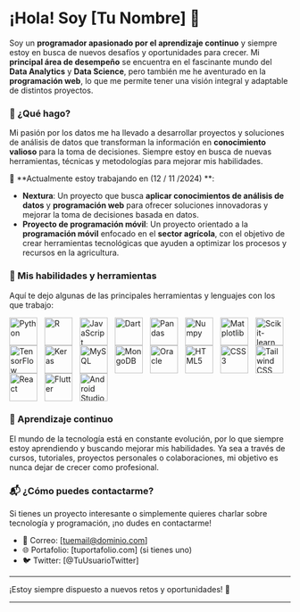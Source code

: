 # ¡Hola! Soy [Tu Nombre] 👋

Soy un **programador apasionado por el aprendizaje continuo** y siempre estoy en busca de nuevos desafíos y oportunidades para crecer. Mi **principal área de desempeño** se encuentra en el fascinante mundo del **Data Analytics** y **Data Science**, pero también me he aventurado en la **programación web**, lo que me permite tener una visión integral y adaptable de distintos proyectos.

### 🚀 ¿Qué hago?
Mi pasión por los datos me ha llevado a desarrollar proyectos y soluciones de análisis de datos que transforman la información en **conocimiento valioso** para la toma de decisiones. Siempre estoy en busca de nuevas herramientas, técnicas y metodologías para mejorar mis habilidades.

🔭 **Actualmente estoy trabajando en (12 / 11 /2024) **:
- **Nextura**: Un proyecto que busca **aplicar conocimientos de análisis de datos** y **programación web** para ofrecer soluciones innovadoras y mejorar la toma de decisiones basada en datos.
- **Proyecto de programación móvil**: Un proyecto orientado a la **programación móvil** enfocado en el **sector agrícola**, con el objetivo de crear herramientas tecnológicas que ayuden a optimizar los procesos y recursos en la agricultura.

  
### 🔧 Mis habilidades y herramientas

Aquí te dejo algunas de las principales herramientas y lenguajes con los que trabajo:
<div style="display: flex; flex-wrap: wrap;">
    <img align="left" alt="Python" width="50px" style="padding-right:10px" src="https://cdn.jsdelivr.net/gh/devicons/devicon@latest/icons/python/python-original-wordmark.svg" />
    <img align="left" alt="R" width="50px" style="padding-right:10px" src="https://cdn.jsdelivr.net/gh/devicons/devicon@latest/icons/r/r-original.svg" />
    <img align="left" alt="JavaScript" width="50px" style="padding-right:10px" src="https://cdn.jsdelivr.net/gh/devicons/devicon@latest/icons/javascript/javascript-original.svg" />
    <img align="left" alt="Dart" width="50px" style="padding-right:10px" src="https://cdn.jsdelivr.net/gh/devicons/devicon@latest/icons/dart/dart-original-wordmark.svg" />
    <img align="left" alt="Pandas" width="50px" style="padding-right:10px" src="https://cdn.jsdelivr.net/gh/devicons/devicon@latest/icons/pandas/pandas-original.svg" />
    <img align="left" alt="Numpy" width="50px" style="padding-right:10px" src="https://cdn.jsdelivr.net/gh/devicons/devicon@latest/icons/numpy/numpy-original-wordmark.svg" />
    <img align="left" alt="Matplotlib" width="50px" style="padding-right:10px" src="https://cdn.jsdelivr.net/gh/devicons/devicon@latest/icons/matplotlib/matplotlib-plain-wordmark.svg" />
    <img align="left" alt="Scikit-learn" width="50px" style="padding-right:10px" src="https://cdn.jsdelivr.net/gh/devicons/devicon@latest/icons/scikitlearn/scikitlearn-original.svg" />
    <img align="left" alt="TensorFlow" width="50px" style="padding-right:10px" src="https://cdn.jsdelivr.net/gh/devicons/devicon@latest/icons/tensorflow/tensorflow-original.svg" />
    <img align="left" alt="Keras" width="50px" style="padding-right:10px" src="https://cdn.jsdelivr.net/gh/devicons/devicon@latest/icons/keras/keras-original-wordmark.svg" />
    <img align="left" alt="MySQL" width="50px" style="padding-right:10px" src="https://cdn.jsdelivr.net/gh/devicons/devicon@latest/icons/mysql/mysql-original-wordmark.svg" />
    <img align="left" alt="MongoDB" width="50px" style="padding-right:10px" src="https://cdn.jsdelivr.net/gh/devicons/devicon@latest/icons/mongodb/mongodb-original-wordmark.svg" />
    <img align="left" alt="Oracle" width="50px" style="padding-right:10px" src="https://cdn.jsdelivr.net/gh/devicons/devicon@latest/icons/oracle/oracle-original.svg" />
    <img align="left" alt="HTML5" width="50px" style="padding-right:10px" src="https://cdn.jsdelivr.net/gh/devicons/devicon@latest/icons/html5/html5-original-wordmark.svg" />
    <img align="left" alt="CSS3" width="50px" style="padding-right:10px" src="https://cdn.jsdelivr.net/gh/devicons/devicon@latest/icons/css3/css3-original.svg" />
    <img align="left" alt="Tailwind CSS" width="50px" style="padding-right:10px" src="https://cdn.jsdelivr.net/gh/devicons/devicon@latest/icons/tailwindcss/tailwindcss-original.svg" />
    <img align="left" alt="React" width="50px" style="padding-right:10px" src="https://cdn.jsdelivr.net/gh/devicons/devicon@latest/icons/react/react-original.svg" />
    <img align="left" alt="Flutter" width="50px" style="padding-right:10px" src="https://cdn.jsdelivr.net/gh/devicons/devicon@latest/icons/flutter/flutter-original.svg" />
    <img align="left" alt="Android Studio" width="50px" style="padding-right:10px" src="https://cdn.jsdelivr.net/gh/devicons/devicon@latest/icons/androidstudio/androidstudio-original.svg" />
</div>


### 🌱 Aprendizaje continuo
El mundo de la tecnología está en constante evolución, por lo que siempre estoy aprendiendo y buscando mejorar mis habilidades. Ya sea a través de cursos, tutoriales, proyectos personales o colaboraciones, mi objetivo es nunca dejar de crecer como profesional.



### 📬 ¿Cómo puedes contactarme?
Si tienes un proyecto interesante o simplemente quieres charlar sobre tecnología y programación, ¡no dudes en contactarme!

- 📧 Correo: [tuemail@dominio.com]
- 🌐 Portafolio: [tuportafolio.com] (si tienes uno)
- 🐦 Twitter: [@TuUsuarioTwitter]

---

¡Estoy siempre dispuesto a nuevos retos y oportunidades! 🚀

---
